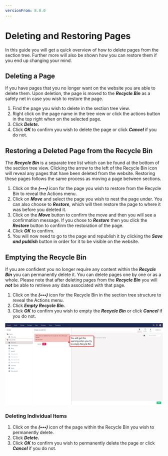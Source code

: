 ```yaml
---
versionFrom: 8.0.0
---
```


# Deleting and Restoring Pages
In this guide you will get a quick overview of how to delete pages from the section tree.
Further more will also be shown how you can restore them if you end up changing your mind.



## Deleting a Page

If you have pages that you no longer want on the website you are able to delete them. Upon deletion, the page is moved to the ***Recycle Bin*** as a safety net in case you wish to restore the page.

1. Find the page you wish to delete in the section tree view.
2. Right click on the page name in the tree view or click the actions button in the top right when on the selected page.
3. Click ***Delete.***
4. Click ***OK*** to confirm you wish to delete the page or click ***Cancel*** if you do not.

## Restoring a Deleted Page from the Recycle Bin

The ***Recycle Bin*** is a separate tree list which can be found at the bottom of the section tree view. Clicking the arrow to the left of the Recycle Bin icon will reveal any pages that have been deleted from the website. Restoring these pages follows the same process as moving a page between sections.

1. Click on the ***(•••)*** icon for the page you wish to restore from the Recycle Bin to reveal the Actions menu.
2. Click on ***Move*** and select the page you wish to nest the page under.
You can also choose to ***Restore***, which will then restore the page to where it was before you deleted it.
3. Click on the ***Move*** button to confirm the move and then you will see a confirmation message.
If you chose to ***Restore*** then you click the ***Restore*** button to confirm the restoration of the page.
4. Click ***OK*** to confirm.
5. You will now need to go to the page and republish it by clicking the ***Save and publish*** button in order for it to be visible on the website.

## Emptying the Recycle Bin

If you are confident you no longer require any content within the ***Recycle Bin*** you can permanently delete it. You can delete pages one by one or as a whole. Please note that after deleting pages from the ***Recycle Bin*** you will ***not*** be able to retrieve any data associated with that page.

1. Click on the ***(•••)*** icon for the Recycle Bin in the section tree structure to reveal the Actions menu.
2. Click ***Empty Recycle Bin.***
3. Click ***OK*** to confirm you wish to empty the ***Recycle Bin*** or click ***Cancel*** if you do not.

![This is the warning you will get when you try to delete the Recycle Bin.](images/Delete-warning.png)

### Deleting Individual Items

1. Click on the ***(•••)*** icon of the page within the Recycle Bin you wish to permanently delete.
2. Click ***Delete.***
3. Click ***OK*** to confirm you wish to permanently delete the page or click ***Cancel*** if you do not.
